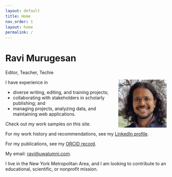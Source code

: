 ```yaml
---
layout: default
title: Home
nav_order: 1
layout: home
permalink: /
---
```


# Ravi Murugesan
Editor, Teacher, Techie

<img style="float: right; max-width: 30%; margin-left:15px;" src="ravi.jpg">

I have experience in

- diverse writing, editing, and training projects;
- collaborating with stakeholders in scholarly publishing; and
- managing projects, analyzing data, and maintaining web applications.

Check out my work samples on this site.

For my work history and recommendations, see my [LinkedIn profile](https://www.linkedin.com/in/ravimurugesan/).

For my publications, see my [ORCID record](https://orcid.org/0000-0002-1898-0559).

My email: <ravi@uwalumni.com>.

I live in the New York Metropolitan Area, and I am looking to contribute to an educational, scientific, or nonprofit mission.
